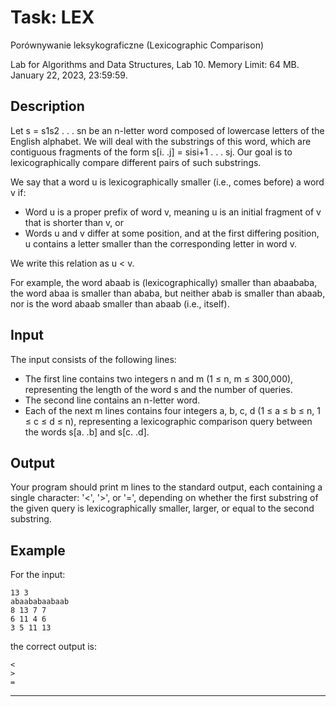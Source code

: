 # Task: LEX
Porównywanie leksykograficzne (Lexicographic Comparison)

Lab for Algorithms and Data Structures, Lab 10. Memory Limit: 64 MB. January 22, 2023, 23:59:59.

## Description

Let s = s1s2 . . . sn be an n-letter word composed of lowercase letters of the English alphabet. We will deal with the substrings of this word, which are contiguous fragments of the form s[i. .j] = sisi+1 . . . sj. Our goal is to lexicographically compare different pairs of such substrings.

We say that a word u is lexicographically smaller (i.e., comes before) a word v if:
- Word u is a proper prefix of word v, meaning u is an initial fragment of v that is shorter than v, or
- Words u and v differ at some position, and at the first differing position, u contains a letter smaller than the corresponding letter in word v.

We write this relation as u < v.

For example, the word abaab is (lexicographically) smaller than abaababa, the word abaa is smaller than ababa, but neither abab is smaller than abaab, nor is the word abaab smaller than abaab (i.e., itself).

## Input

The input consists of the following lines:

- The first line contains two integers n and m (1 ≤ n, m ≤ 300,000), representing the length of the word s and the number of queries.
- The second line contains an n-letter word.
- Each of the next m lines contains four integers a, b, c, d (1 ≤ a ≤ b ≤ n, 1 ≤ c ≤ d ≤ n), representing a lexicographic comparison query between the words s[a. .b] and s[c. .d].

## Output

Your program should print m lines to the standard output, each containing a single character: '<', '>', or '=', depending on whether the first substring of the given query is lexicographically smaller, larger, or equal to the second substring.

## Example

For the input:

```
13 3
abaababaabaab
8 13 7 7
6 11 4 6
3 5 11 13
```

the correct output is:

```
<
>
=
```

---
